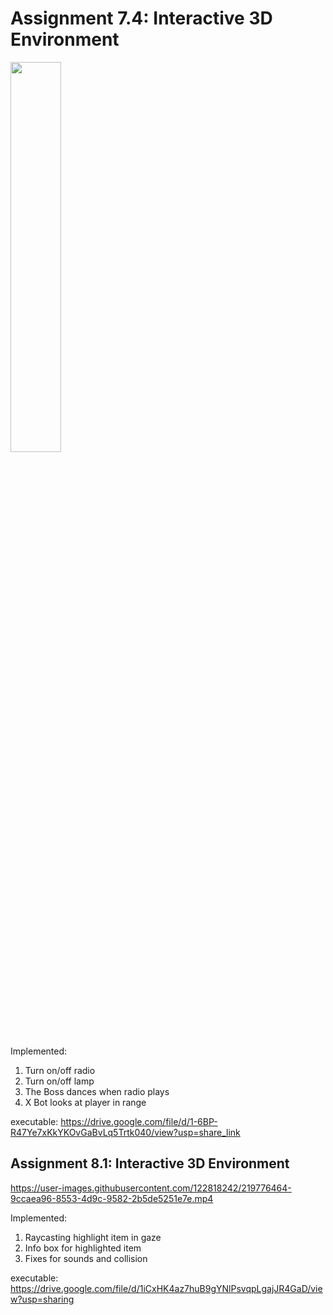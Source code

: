 # Assignment 7.4: Interactive 3D Environment

<img src="https://user-images.githubusercontent.com/122818242/219555554-e18d69a4-fd2f-4815-829b-3bd12a4d73b9.png" width="40%"/>

Implemented:
  1. Turn on/off radio
  2. Turn on/off lamp
  3. The Boss dances when radio plays
  4. X Bot looks at player in range 


executable: https://drive.google.com/file/d/1-6BP-R47Ye7xKkYKOvGaBvLq5Trtk040/view?usp=share_link

## Assignment 8.1: Interactive 3D Environment

https://user-images.githubusercontent.com/122818242/219776464-9ccaea96-8553-4d9c-9582-2b5de5251e7e.mp4


Implemented:
  1. Raycasting highlight item in gaze
  2. Info box for highlighted item
  3. Fixes for sounds and collision
  
executable: https://drive.google.com/file/d/1iCxHK4az7huB9gYNlPsvqpLgajJR4GaD/view?usp=sharing
